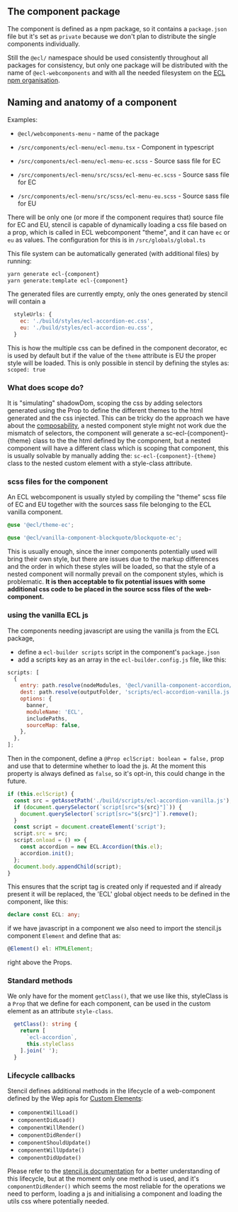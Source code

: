 ## The component package

The component is defined as a npm package, so it contains a `package.json` file but it's set as `private` because we don't plan to distribute the single components individually.

Still the `@ecl/` namespace should be used consistently throughout all packages for consistency, but only one package will be distributed with the name of `@ecl-webcomponents` and with all the needed filesystem on the [ECL npm organisation](https://www.npmjs.com/org/ecl).

## Naming and anatomy of a component

Examples:

- `@ecl/webcomponents-menu` - name of the package

- `/src/components/ecl-menu/ecl-menu.tsx` - Component in typescript
- `/src/components/ecl-menu/ecl-menu-ec.scss` - Source sass file for EC
- `/src/components/ecl-menu/src/scss/ecl-menu-ec.scss` - Source sass file for EC
- `/src/components/ecl-menu/src/scss/ecl-menu-eu.scss` - Source sass file for EU

There will be only one (or more if the component requires that) source file for EC and EU, stencil is capable of dynamically loading a css file based on a prop, which is called in ECL webcomponent "theme", and it can have `ec` or `eu` as values.
The configuration for this is in `/src/globals/global.ts`

This file system can be automatically generated (with additional files) by running:

```bash
yarn generate ecl-{component}
yarn generate:template ecl-{component}
```

The generated files are currently empty, only the ones generated by stencil will contain a

```js
  styleUrls: {
    ec: './build/styles/ecl-accordion-ec.css',
    eu: './build/styles/ecl-accordion-eu.css',
  }
```

This is how the multiple css can be defined in the component decorator, ec is used by default but if the value of the `theme` attribute is EU the proper style will be loaded.
This is only possible in stencil by defining the styles as:
`scoped: true`

### What does scope do?

It is "simulating" shadowDom, scoping the css by adding selectors generated using the Prop to define the different themes to the html generated and the css injected.
This can be tricky do the approach we have about the [composability](decisions.md), a nested component style might not work due the mismatch of selectors, the component will generate a sc-ecl-{component}-{theme} class to the the html defined by the component, but a nested component will have a different class which is scoping that component, this is usually solvable by manually adding the:
`sc-ecl-{component}-{theme}` class to the nested custom element with a style-class attribute.

### scss files for the component

An ECL webcomponent is usually styled by compiling the "theme" scss file of EC and EU together with the sources sass file belonging to the ECL vanilla component.

```scss
@use '@ecl/theme-ec';

@use '@ecl/vanilla-component-blockquote/blockquote-ec';
```

This is usually enough, since the inner components potentially used will bring their own style, but there are issues due to the markup differences and the order in which these styles will be loaded, so that the style of a nested component will normally prevail on the component styles, which is problematic.
**It is then acceptable to fix potential issues with some additional css code to be placed in the source scss files of the web-component.**

### using the vanilla ECL js

The components needing javascript are using the vanilla js from the ECL package,

- define a `ecl-builder scripts` script in the component's `package.json`
- add a scripts key as an array in the `ecl-builder.config.js` file, like this:

```javascript
scripts: [
  {
    entry: path.resolve(nodeModules, '@ecl/vanilla-component-accordion/accordion.js'),
    dest: path.resolve(outputFolder, 'scripts/ecl-accordion-vanilla.js'),
    options: {
      banner,
      moduleName: 'ECL',
      includePaths,
      sourceMap: false,
    },
  },
];
```

Then in the component, define a `@Prop eclScript: boolean = false,` prop and use that to determine whether to load the js.
At the moment this property is always defined as `false`, so it's opt-in, this could change in the future.

```javascript
if (this.eclScript) {
  const src = getAssetPath('./build/scripts/ecl-accordion-vanilla.js');
  if (document.querySelector(`script[src="${src}"]`)) {
    document.querySelector(`script[src="${src}"]`).remove();
  }
  const script = document.createElement('script');
  script.src = src;
  script.onload = () => {
    const accordion = new ECL.Accordion(this.el);
    accordion.init();
  };
  document.body.appendChild(script);
}
```

This ensures that the script tag is created only if requested and if already present it will be replaced, the 'ECL' global object needs to be defined in the component, like this:

```typescript
declare const ECL: any;
```

if we have javascript in a component we also need to import the stencil.js component `Element` and define that as:

```typescript
@Element() el: HTMLElement;
```

right above the Props.

### Standard methods

We only have for the moment `getClass()`, that we use like this, styleClass is a `Prop` that we define for each component, can be used in the custom element as an attribute `style-class`.

```typescript
  getClass(): string {
    return [
      `ecl-accordion`,
      this.styleClass
    ].join(' ');
  }
```

### Lifecycle callbacks

Stencil defines additional methods in the lifecycle of a web-component defined by the Wep apis for [Custom Elements](https://developer.mozilla.org/en-US/docs/Web/Web_Components/Using_custom_elements):

- `componentWillLoad()`
- `componentDidLoad()`
- `componentWillRender()`
- `componentDidRender()`
- `componentShouldUpdate()`
- `componentWillUpdate()`
- `componentDidUpdate()`

Please refer to the [stencil.js documentation](https://stenciljs.com/docs/component-lifecycle) for a better understanding of this lifecycle, but at the moment only one method is used, and it's `componentDidRender()` which seems the most reliable for the operations we need to perform, loading a js and initialising a component and loading the utils css where potentially needed.
